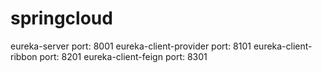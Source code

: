 # springcloud
eureka-server port: 8001
eureka-client-provider port: 8101
eureka-client-ribbon port: 8201
eureka-client-feign port: 8301
